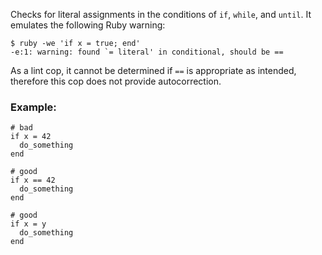 Checks for literal assignments in the conditions of `if`, `while`, and `until`.
It emulates the following Ruby warning:

```console
$ ruby -we 'if x = true; end'
-e:1: warning: found `= literal' in conditional, should be ==
```

As a lint cop, it cannot be determined if `==` is appropriate as intended,
therefore this cop does not provide autocorrection.

### Example:

    # bad
    if x = 42
      do_something
    end

    # good
    if x == 42
      do_something
    end

    # good
    if x = y
      do_something
    end
